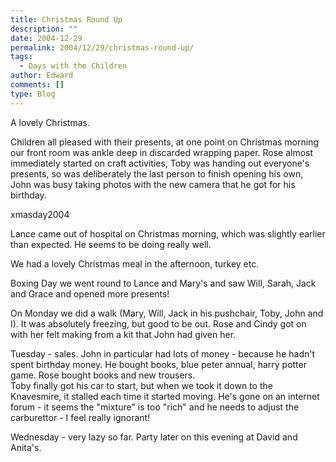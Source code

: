 ```yaml
---
title: Christmas Round Up
description: ""
date: 2004-12-29
permalink: 2004/12/29/christmas-round-up/
tags:
  - Days with the Children
author: Edward
comments: []
type: Blog
---
```


A lovely Christmas.

Children all pleased with their presents, at one point on Christmas
morning our front room was ankle deep in discarded wrapping paper. Rose
almost immediately started on craft activities, Toby was handing out
everyone\'s presents, so was deliberately the last person to finish
opening his own, John was busy taking photos with the new camera that he
got for his birthday.

<wpg2>xmasday2004</wpg2>

Lance came out of hospital on Christmas morning, which was slightly
earlier than expected. He seems to be doing really well.

We had a lovely Christmas meal in the afternoon, turkey etc.

Boxing Day we went round to Lance and Mary\'s and saw Will, Sarah, Jack
and Grace and opened more presents!

On Monday we did a walk (Mary, Will, Jack in his pushchair, Toby, John
and I). It was absolutely freezing, but good to be out. Rose and Cindy
got on with her felt making from a kit that John had given her.

Tuesday - sales. John in particular had lots of money - because he
hadn\'t spent birthday money. He bought books, blue peter annual, harry
potter game. Rose bought books and new trousers.  
 Toby finally got his car to start, but when we took it down to the
Knavesmire, it stalled each time it started moving. He\'s gone on an
internet forum - it seems the \"mixture\" is too \"rich\" and he needs
to adjust the carburettor - I feel really ignorant!

Wednesday - very lazy so far. Party later on this evening at David and
Anita\'s.


